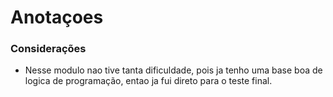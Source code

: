 # Anotaçoes

### Considerações 
 - Nesse modulo nao tive tanta dificuldade, pois ja tenho uma base boa de logica de programação, entao ja fui direto para o teste final.
